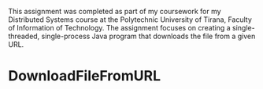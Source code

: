 This assignment was completed as part of my coursework for my Distributed Systems course at the Polytechnic University of Tirana, Faculty of Information of Technology. The assignment focuses on creating a single-threaded, single-process Java program that downloads the file from a given URL.
# DownloadFileFromURL
